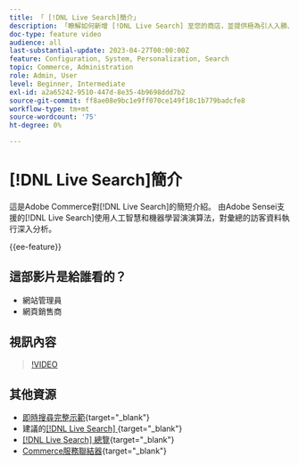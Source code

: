 ```yaml
---
title: 「 [!DNL Live Search]簡介」
description: 「瞭解如何新增 [!DNL Live Search] 至您的商店，並提供極為引人入勝、相關且個人化的購物體驗。」
doc-type: feature video
audience: all
last-substantial-update: 2023-04-27T00:00:00Z
feature: Configuration, System, Personalization, Search
topic: Commerce, Administration
role: Admin, User
level: Beginner, Intermediate
exl-id: a2a65242-9510-447d-8e35-4b9698ddd7b2
source-git-commit: ff8ae08e9bc1e9ff070ce149f18c1b779badcfe8
workflow-type: tm+mt
source-wordcount: '75'
ht-degree: 0%

---
```


# [!DNL Live Search]簡介

這是Adobe Commerce對[!DNL Live Search]的簡短介紹。 由Adobe Sensei支援的[!DNL Live Search]使用人工智慧和機器學習演演算法，對彙總的訪客資料執行深入分析。

{{ee-feature}}

## 這部影片是給誰看的？

- 網站管理員
- 網頁銷售商

## 視訊內容

>[!VIDEO](https://video.tv.adobe.com/v/3418797?learn=on)


## 其他資源

- [即時搜尋完整示範](https://experienceleague.adobe.com/docs/commerce-learn/tutorials/getting-started/capabilities/live-search-full-demonstration.html){target="_blank"}
- 建議的[[!DNL Live Search] ](https://experienceleague.adobe.com/docs/commerce-learn/tutorials/marketing/live-search-recommendations.html){target="_blank"}
- [[!DNL Live Search] 總覽](https://experienceleague.adobe.com/docs/commerce-merchant-services/live-search/overview.html){target="_blank"}
- [Commerce服務聯結器](https://experienceleague.adobe.com/docs/commerce-merchant-services/user-guides/integration-services/saas.html){target="_blank"}
